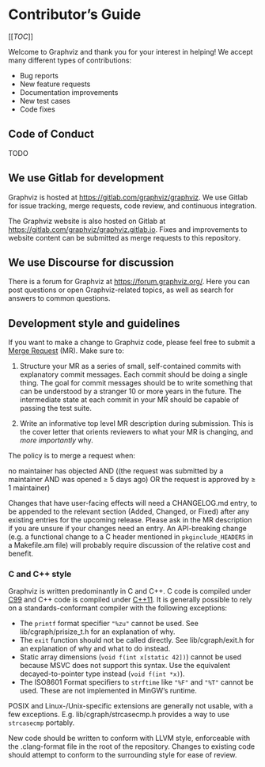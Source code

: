 # Contributor’s Guide

[[_TOC_]]

Welcome to Graphviz and thank you for your interest in helping! We accept many
different types of contributions:

* Bug reports
* New feature requests
* Documentation improvements
* New test cases
* Code fixes

## Code of Conduct

TODO

## We use Gitlab for development

Graphviz is hosted at https://gitlab.com/graphviz/graphviz. We use Gitlab for
issue tracking, merge requests, code review, and continuous integration.

The Graphviz website is also hosted on Gitlab at
https://gitlab.com/graphviz/graphviz.gitlab.io. Fixes and improvements to
website content can be submitted as merge requests to this repository.

## We use Discourse for discussion

There is a forum for Graphviz at https://forum.graphviz.org/. Here you can
post questions or open Graphviz-related topics, as well as search for answers to
common questions.

## Development style and guidelines

If you want to make a change to Graphviz code, please feel free to submit a
[Merge Request](https://gitlab.com/graphviz/graphviz/-/merge_requests/new) (MR).
Make sure to:

1. Structure your MR as a series of small, self-contained commits with
   explanatory commit messages. Each commit should be doing a single thing. The
   goal for commit messages should be to write something that can be understood
   by a stranger 10 or more years in the future. The intermediate state at each
   commit in your MR should be capable of passing the test suite.

2. Write an informative top level MR description during submission. This is the
   cover letter that orients reviewers to what your MR is changing, and _more
   importantly_ why.

The policy is to merge a request when:

no maintainer has objected AND ((the request was submitted by a maintainer AND
was opened ≥ 5 days ago) OR the request is approved by ≥ 1 maintainer)

Changes that have user-facing effects will need a CHANGELOG.md entry, to be
appended to the relevant section (Added, Changed, or Fixed) after any existing
entries for the upcoming release. Please ask in the MR description if you are
unsure if your changes need an entry. An API-breaking change (e.g. a functional
change to a C header mentioned in `pkginclude_HEADERS` in a Makefile.am file)
will probably require discussion of the relative cost and benefit.

### C and C++ style

Graphviz is written predominantly in C and C++. C code is compiled under
[C99](https://en.wikipedia.org/wiki/C99) and C++ code is compiled under
[C++11](https://en.cppreference.com/w/cpp/11). It is generally possible to rely
on a standards-conformant compiler with the following exceptions:

* The `printf` format specifier `"%zu"` cannot be used. See
  lib/cgraph/prisize_t.h for an explanation of why.
* The `exit` function should not be called directly. See lib/cgraph/exit.h for
  an explanation of why and what to do instead.
* Static array dimensions (`void f(int x[static 42])`) cannot be used because
  MSVC does not support this syntax. Use the equivalent decayed-to-pointer type
  instead (`void f(int *x)`).
* The ISO8601 Format specifiers to `strftime` like `"%F"` and `"%T"` cannot be
  used. These are not implemented in MinGW’s runtime.

POSIX and Linux-/Unix-specific extensions are generally not usable, with a few
exceptions. E.g. lib/cgraph/strcasecmp.h provides a way to use `strcasecmp`
portably.

New code should be written to conform with LLVM style, enforceable with the
.clang-format file in the root of the repository. Changes to existing code
should attempt to conform to the surrounding style for ease of review.
